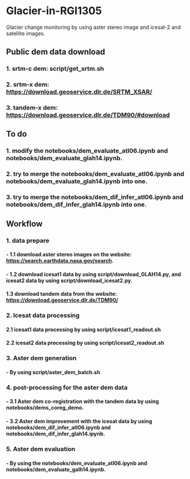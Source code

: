 # Glacier-in-RGI1305
Glacier change monitoring by using aster stereo image and icesat-2 and satellite images.

## Public dem data download
### 1. srtm-c dem: script/get_srtm.sh
### 2. srtm-x dem: https://download.geoservice.dlr.de/SRTM_XSAR/
### 3. tandem-x dem: https://download.geoservice.dlr.de/TDM90/#download

## To do
### 1. modify the notebooks/dem_evaluate_atl06.ipynb and notebooks/dem_evaluate_glah14.ipynb.
### 2. try to merge the notebooks/dem_evaluate_atl06.ipynb and notebooks/dem_evaluate_glah14.ipynb into one.
### 3. try to merge the notebooks/dem_dif_infer_atl06.ipynb and notebooks/dem_dif_infer_glah14.ipynb into one.

## Workflow
### 1. data prepare
#### - 1.1 download aster stereo images on the website: https://search.earthdata.nasa.gov/search.
#### - 1.2 download icesat1 data by using script/download_GLAH14.py, and icesat2 data by using script/download_icesat2.py. 
#### 1.3 download tandem data from the website: https://download.geoservice.dlr.de/TDM90/ 

### 2. Icesat data processing 
#### 2.1 icesat1 data processing by using script/icesat1_readout.sh
#### 2.2 icesat2 data processing by using script/icesat2_readout.sh

### 3. Aster dem generation 
#### - By using script/aster_dem_batch.sh

### 4. post-processing for the aster dem data
#### - 3.1 Aster dem co-registration with the tandem data by using notebooks/dems_coreg_demo. 
#### - 3.2 Aster dem improvement with the icesat data by using notebooks/dem_dif_infer_atl06.ipynb and notebooks/dem_dif_infer_glah14.ipynb.

### 5. Aster dem evaluation
#### - By using the notebooks/dem_evaluate_atl06.ipynb and notebooks/dem_evaluate_galh14.ipynb.

